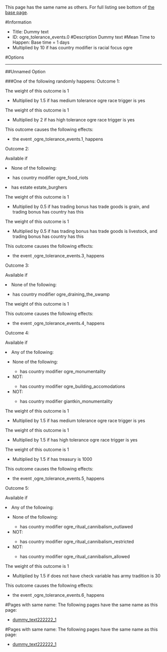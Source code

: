 This page has the same name as others. For full listing see bottom of [the base page](dummy.md).

#Information
 - Title: Dummy text
 - ID: ogre_tolerance_events.0
#Description
Dummy text
#Mean Time to Happen:
Base time = 1 days
 - Multiplied by 10 if has country modifier is racial focus ogre

#Options

___
##Unnamed Option

###One of the following randomly happens:
Outcome 1:

The weight of this outcome is 1
 - Multiplied by 1.5 if has medium tolerance ogre race trigger is yes

The weight of this outcome is 1
 - Multiplied by 2 if has high tolerance ogre race trigger is yes

This outcome causes the following effects:<ul><li>the event ˻ogre_tolerance_events.1˼ happens</li></ul>
Outcome 2:

Available if <li>None of the following:</li><ul><li>has country modifier ogre_food_riots</li></ul><li>has estate estate_burghers</li>

The weight of this outcome is 1 
 - Multiplied by 0.5 if has trading bonus has trade goods is grain, and trading bonus has country has this

The weight of this outcome is 1 
 - Multiplied by 0.5 if has trading bonus has trade goods is livestock, and trading bonus has country has this

This outcome causes the following effects:<ul><li>the event ˻ogre_tolerance_events.3˼ happens</li></ul>
Outcome 3:

Available if <li>None of the following:</li><ul><li>has country modifier ogre_draining_the_swamp</li></ul>

The weight of this outcome is 1

This outcome causes the following effects:<ul><li>the event ˻ogre_tolerance_events.4˼ happens</li></ul>
Outcome 4:

Available if <li>Any of the following:</li><ul><li>None of the following:</li><ul><li>has country modifier ogre_monumentality</li></ul><li>NOT:</li><ul><li>has country modifier ogre_building_accomodations</li></ul><li>NOT:</li><ul><li>has country modifier giantkin_monumentality</li></ul></ul>

The weight of this outcome is 1   
 - Multiplied by 1.5 if has medium tolerance ogre race trigger is yes

The weight of this outcome is 1   
 - Multiplied by 1.5 if has high tolerance ogre race trigger is yes

The weight of this outcome is 1   
 - Multiplied by 1.5 if has treasury is 1000

This outcome causes the following effects:<ul><li>the event ˻ogre_tolerance_events.5˼ happens</li></ul>
Outcome 5:

Available if <li>Any of the following:</li><ul><li>None of the following:</li><ul><li>has country modifier ogre_ritual_cannibalism_outlawed</li></ul><li>NOT:</li><ul><li>has country modifier ogre_ritual_cannibalism_restricted</li></ul><li>NOT:</li><ul><li>has country modifier ogre_ritual_cannibalism_allowed</li></ul></ul>

The weight of this outcome is 1    
 - Multiplied by 1.5 if does not have check variable has army tradition is 30

This outcome causes the following effects:<ul><li>the event ˻ogre_tolerance_events.6˼ happens</li></ul>


#Pages with same name:
The following pages have the same name as this page:
 - [dummy_text222222_1](dummy_text222222_1.md)


#Pages with same name:
The following pages have the same name as this page:
 - [dummy_text222222_1](dummy_text222222_1.md)
